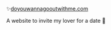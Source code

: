✨[doyouwannagooutwithme.com](http://doyouwannagooutwithme.com) 

A website to invite my lover for a date 🥰
